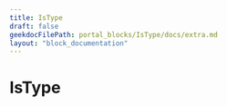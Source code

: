 ```yaml
---
title: IsType
draft: false
geekdocFilePath: portal_blocks/IsType/docs/extra.md
layout: "block_documentation"
---
```

# IsType